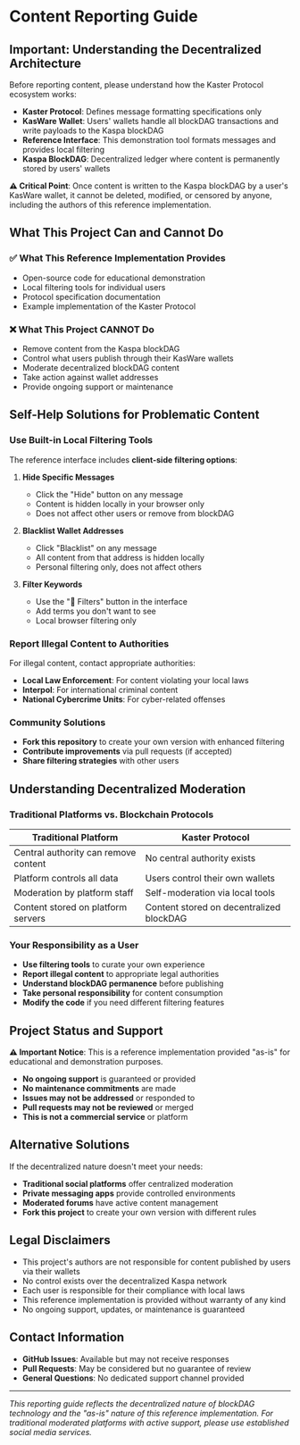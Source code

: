 # Content Reporting Guide

## Important: Understanding the Decentralized Architecture

Before reporting content, please understand how the Kaster Protocol ecosystem works:

- **Kaster Protocol**: Defines message formatting specifications only
- **KasWare Wallet**: Users' wallets handle all blockDAG transactions and write payloads to the Kaspa blockDAG
- **Reference Interface**: This demonstration tool formats messages and provides local filtering
- **Kaspa BlockDAG**: Decentralized ledger where content is permanently stored by users' wallets

**⚠️ Critical Point**: Once content is written to the Kaspa blockDAG by a user's KasWare wallet, it cannot be deleted, modified, or censored by anyone, including the authors of this reference implementation.

## What This Project Can and Cannot Do

### ✅ What This Reference Implementation Provides
- Open-source code for educational demonstration
- Local filtering tools for individual users
- Protocol specification documentation
- Example implementation of the Kaster Protocol

### ❌ What This Project CANNOT Do
- Remove content from the Kaspa blockDAG
- Control what users publish through their KasWare wallets
- Moderate decentralized blockDAG content
- Take action against wallet addresses
- Provide ongoing support or maintenance

## Self-Help Solutions for Problematic Content

### Use Built-in Local Filtering Tools
The reference interface includes **client-side filtering options**:

1. **Hide Specific Messages**
   - Click the "Hide" button on any message
   - Content is hidden locally in your browser only
   - Does not affect other users or remove from blockDAG

2. **Blacklist Wallet Addresses**
   - Click "Blacklist" on any message
   - All content from that address is hidden locally
   - Personal filtering only, does not affect others

3. **Filter Keywords**
   - Use the "🚫 Filters" button in the interface
   - Add terms you don't want to see
   - Local browser filtering only

### Report Illegal Content to Authorities
For illegal content, contact appropriate authorities:
- **Local Law Enforcement**: For content violating your local laws
- **Interpol**: For international criminal content
- **National Cybercrime Units**: For cyber-related offenses

### Community Solutions
- **Fork this repository** to create your own version with enhanced filtering
- **Contribute improvements** via pull requests (if accepted)
- **Share filtering strategies** with other users

## Understanding Decentralized Moderation

### Traditional Platforms vs. Blockchain Protocols
| Traditional Platform | Kaster Protocol |
|---------------------|-----------------|
| Central authority can remove content | No central authority exists |
| Platform controls all data | Users control their own wallets |
| Moderation by platform staff | Self-moderation via local tools |
| Content stored on platform servers | Content stored on decentralized blockDAG |

### Your Responsibility as a User
- **Use filtering tools** to curate your own experience
- **Report illegal content** to appropriate legal authorities
- **Understand blockDAG permanence** before publishing
- **Take personal responsibility** for content consumption
- **Modify the code** if you need different filtering features

## Project Status and Support

**⚠️ Important Notice**: This is a reference implementation provided "as-is" for educational and demonstration purposes. 

- **No ongoing support** is guaranteed or provided
- **No maintenance commitments** are made
- **Issues may not be addressed** or responded to
- **Pull requests may not be reviewed** or merged
- **This is not a commercial service** or platform

## Alternative Solutions

If the decentralized nature doesn't meet your needs:
- **Traditional social platforms** offer centralized moderation
- **Private messaging apps** provide controlled environments
- **Moderated forums** have active content management
- **Fork this project** to create your own version with different rules

## Legal Disclaimers

- This project's authors are not responsible for content published by users via their wallets
- No control exists over the decentralized Kaspa network
- Each user is responsible for their compliance with local laws
- This reference implementation is provided without warranty of any kind
- No ongoing support, updates, or maintenance is guaranteed

## Contact Information

- **GitHub Issues**: Available but may not receive responses
- **Pull Requests**: May be considered but no guarantee of review
- **General Questions**: No dedicated support channel provided

---

*This reporting guide reflects the decentralized nature of blockDAG technology and the "as-is" nature of this reference implementation. For traditional moderated platforms with active support, please use established social media services.*